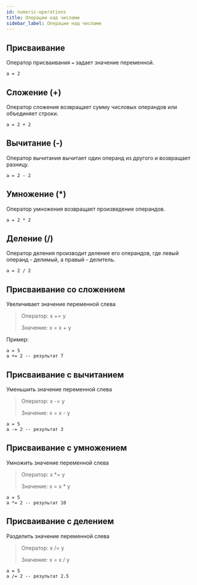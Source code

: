 ```yaml
---
id: numeric-operations
title: Операции над числами
sidebar_label: Операции над числами
---
```

## Присваивание
Оператор присваивания `=` задает значение переменной.
```
a = 2 
```

## Сложение (+)
Оператор сложения возвращает сумму числовых операндов или объединяет строки.
```
a = 2 + 2
```

## Вычитание (-)
Оператор вычитания вычитает один операнд из другого и возвращает разницу.
```
a = 2 - 2
```

## Умножение (*)
Оператор умножения возвращает произведение операндов.
```
a = 2 * 2
```

## Деление (/)
Оператор деления производит деление его операндов, где левый операнд - делимый, а правый - делитель.
```
a = 2 / 2
```

## Присваивание со сложением
Увеличивает значение переменной слева
>Оператор: x += y
> 
>Значение: x = x + y

Пример:
```
a = 5
a += 2 -- результат 7
```

## Присваивание с вычитанием 
Уменьшить значение переменной слева
>Оператор: x -= y
> 
>Значение: x = x - y

```
a = 5
a -= 2 -- результат 3
```

## Присваивание с умножением
Умножить значение переменной слева
>Оператор: x *= y
> 
>Значение: x = x * y 

```
a = 5
a *= 2 -- результат 10
```

## Присваивание с делением
Разделить значение переменной слева
>Оператор: x /= y
> 
>Значение: x = x / y 

```
a = 5
a /= 2 -- результат 2.5
```